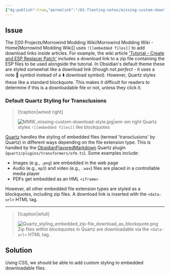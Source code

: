 ```yaml
---
{"dg-publish":true,"permalink":"/01-fleeting-notes/missing-custom-download-link-styling-for-mmw/","tags":["MMW-Style","MMW-Dev/CSS","Quartz/CSS"]}
---
```


## Issue

The [[00 Projects/Morrowind Modding Wiki/Morrowind Modding Wiki - Home\|Morrowind Modding Wiki]] uses `![[embedded files]]` to add download links inside articles. For example, the wiki article ['Tutorial - Create and ESP Replacer Patch'](https://morrowind-modding.github.io/Guides/Patches/Tutorial---Create-an-ESP-Replacer-Patch) includes a download link to a zip file containing the ESP files to be used alongside the tutorial. In Obsidian's default theme these are styled somewhat like a download link (though not _perfect_ - it uses a note 📄 symbol instead of a ⬇️ download symbol). However, Quartz styles these like a standard blockquote. This makes it difficult for readers to determine if this is a downloadable file or not, unless they click it.

### Default Quartz Styling for Transclusions

> [!caption|wmed right]
> 
> ![MMW_missing-custom-download-style.jpg|wm-sm right](/img/user/Assets/Fleeting/MMW_missing-custom-download-style.jpg)
> Quartz styles `![[embedded files]]` like blockquotes

[Quartz](https://quartz.jzhao.xyz/) handles the styling of embedded files (termed 'transclusions' by Quartz) in different ways depending on the file extension type. This is handled by the [ObsidianFlavoredMarkdown](https://quartz.jzhao.xyz/plugins/ObsidianFlavoredMarkdown) Quartz plugin (`quartz/plugins/transformers/ofm.ts`). Some examples include:
- Images (e.g., `.png`) are embedded in the web page
- Audio (e.g., `mp3`) and video (e.g., `.wav`) files are placed in a controllable media player
- PDFs get embedded as an HML `<iframe>`

However, all other embedded file extension types are styled as a blockquotes, including zip files. A download link is inserted with the `<data-url>` HTML tag.

---

> [!caption|wfull]
> 
> ![Quartz_styling_embedded_zip-file_download_as_blockquote.png](/img/user/Assets/Fleeting/Quartz_styling_embedded_zip-file_download_as_blockquote.png)
> Zip files within blockquotes in Quartz are downloadable via the `<data-url>` HTML tag.

## Solution

Using CSS, we should be able to add custom styling to embedded downloadable files.